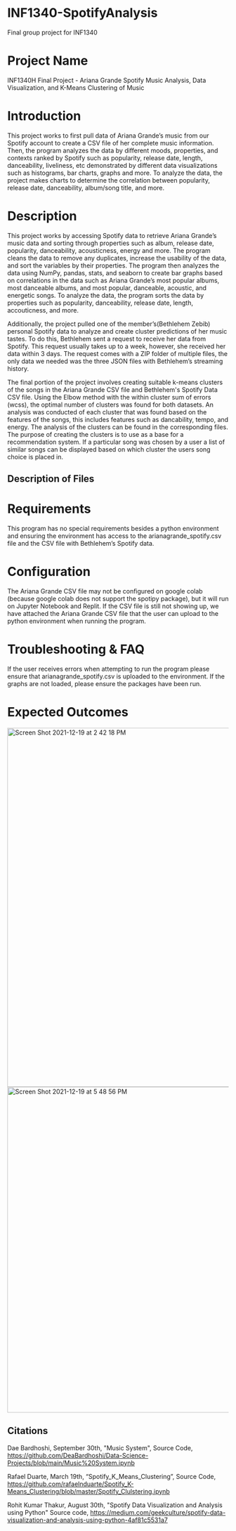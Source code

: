 # INF1340-SpotifyAnalysis
Final group project for INF1340

# Project Name 

INF1340H Final Project - Ariana Grande Spotify Music Analysis, Data Visualization, and K-Means Clustering of Music

# Introduction 

This project works to first pull data of Ariana Grande’s music from our Spotify account to create a CSV file of her complete music information. Then, the program analyzes the data by different moods, properties, and contexts ranked by Spotify such as popularity, release date, length, danceability, liveliness, etc demonstrated by different data visualizations such as histograms, bar charts, graphs and more. To analyze the data, the project makes charts to determine the correlation between popularity, release date, danceability, album/song title, and more. 

# Description 

This project works by accessing Spotify data to retrieve Ariana Grande’s music data and sorting through properties such as album, release date, popularity, danceability, acousticness, energy and more. The program cleans the data to remove any duplicates, increase the usability of the data, and sort the variables by their properties. The program then analyzes the data using NumPy, pandas, stats, and seaborn to create bar graphs based on correlations in the data such as Ariana Grande’s most popular albums, most danceable albums, and most popular, danceable, acoustic, and energetic songs. To analyze the data, the program sorts the data by properties such as popularity, danceability, release date, length, accouticness, and more. 

Additionally, the project pulled one of the member’s(Bethlehem Zebib) personal Spotify data to analyze and create cluster predictions of her music tastes.  To do this, Bethlehem sent a request to receive her data from Spotify.  This request usually takes up to a week, however, she received her data within 3 days. The request comes with a ZIP folder of multiple files, the only data we needed was the three JSON files with Bethlehem’s streaming history.  

The final portion of the project involves creating suitable k-means clusters of the songs in the Ariana Grande CSV file and Bethlehem's Spotify Data CSV file. Using the Elbow method with the within cluster sum of errors (wcss), the optimal number of clusters was found for both datasets. An analysis was conducted of each cluster that was found based on the features of the songs, this includes features such as dancability, tempo, and energy. The analysis of the clusters can be found in the corresponding files. The purpose of creating the clusters is to use as a base for a recommendation system. If a particular song was chosen by a user a list of similar songs can be displayed based on which cluster the users song choice is placed in.

## Description of Files

# Requirements 

This program has no special requirements besides a python environment and ensuring the environment has access to the arianagrande_spotify.csv file and the CSV file with Bethlehem’s Spotify data.

# Configuration

The Ariana Grande CSV file may not be configured on google colab (because google colab does not support the spotipy package), but it will run on Jupyter Notebook and Replit. If the CSV file is still not showing up, we have attached the Ariana Grande CSV file that the user can upload to the python environment when running the program. 

# Troubleshooting & FAQ

If the user receives errors when attempting to run the program please ensure that arianagrande_spotify.csv is uploaded to the environment. If the graphs are not loaded, please ensure the packages have been run. 

# Expected Outcomes 
<img width="818" alt="Screen Shot 2021-12-19 at 2 42 18 PM" src="https://user-images.githubusercontent.com/63612469/146693648-326e58de-9cb2-4625-826c-98ddda139797.png">

<img width="742" alt="Screen Shot 2021-12-19 at 5 48 56 PM" src="https://user-images.githubusercontent.com/63612469/146693693-39feaad1-bd79-4c74-b07a-47de17ab9d30.png">




## Citations 

Dae Bardhoshi, September 30th, "Music System", Source Code,  https://github.com/DeaBardhoshi/Data-Science-Projects/blob/main/Music%20System.ipynb

Rafael Duarte, March 19th, “Spotify_K_Means_Clustering”, Source Code, 
https://github.com/rafaelnduarte/Spotify_K-Means_Clustering/blob/master/Spotify_Clulstering.ipynb

Rohit Kumar Thakur, August 30th, "Spotify Data Visualization and Analysis using Python" Source code, https://medium.com/geekculture/spotify-data-visualization-and-analysis-using-python-4af81c5531a7

